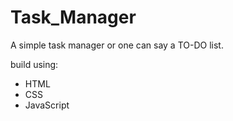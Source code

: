 # Task_Manager
A simple task manager or one can say a TO-DO list.

build using:
- HTML
- CSS 
- JavaScript
